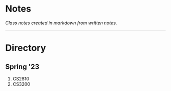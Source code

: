 # Notes
*Class notes created in markdown from written notes.*

---

# Directory

## Spring '23
1. CS2810
2. CS3200


